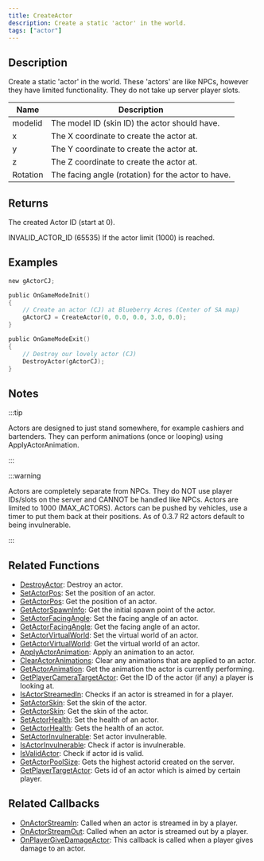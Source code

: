 ```yaml
---
title: CreateActor
description: Create a static 'actor' in the world.
tags: ["actor"]
---
```


<VersionWarn version='SA-MP 0.3.7' />

## Description

Create a static 'actor' in the world. These 'actors' are like NPCs, however they have limited functionality. They do not take up server player slots.

| Name     | Description                                        |
| -------- | -------------------------------------------------- |
| modelid  | The model ID (skin ID) the actor should have.      |
| x        | The X coordinate to create the actor at.           |
| y        | The Y coordinate to create the actor at.           |
| z        | The Z coordinate to create the actor at.           |
| Rotation | The facing angle (rotation) for the actor to have. |

## Returns

The created Actor ID (start at 0).

INVALID_ACTOR_ID (65535) If the actor limit (1000) is reached.

## Examples

```c
new gActorCJ;

public OnGameModeInit()
{
    // Create an actor (CJ) at Blueberry Acres (Center of SA map)
    gActorCJ = CreateActor(0, 0.0, 0.0, 3.0, 0.0);
}

public OnGameModeExit()
{
    // Destroy our lovely actor (CJ)
    DestroyActor(gActorCJ);
}
```

## Notes

:::tip

Actors are designed to just stand somewhere, for example cashiers and bartenders. They can perform animations (once or looping) using ApplyActorAnimation.

:::

:::warning

Actors are completely separate from NPCs. They do NOT use player IDs/slots on the server and CANNOT be handled like NPCs. Actors are limited to 1000 (MAX_ACTORS). Actors can be pushed by vehicles, use a timer to put them back at their positions. As of 0.3.7 R2 actors default to being invulnerable.

:::

## Related Functions

- [DestroyActor](DestroyActor): Destroy an actor.
- [SetActorPos](SetActorPos): Set the position of an actor.
- [GetActorPos](GetActorPos): Get the position of an actor.
- [GetActorSpawnInfo](GetActorSpawnInfo): Get the initial spawn point of the actor.
- [SetActorFacingAngle](SetActorFacingAngle): Set the facing angle of an actor.
- [GetActorFacingAngle](GetActorFacingAngle): Get the facing angle of an actor.
- [SetActorVirtualWorld](SetActorVirtualWorld): Set the virtual world of an actor.
- [GetActorVirtualWorld](GetActorVirtualWorld): Get the virtual world of an actor.
- [ApplyActorAnimation](ApplyActorAnimation): Apply an animation to an actor.
- [ClearActorAnimations](ClearActorAnimations): Clear any animations that are applied to an actor.
- [GetActorAnimation](GetActorAnimation): Get the animation the actor is currently performing.
- [GetPlayerCameraTargetActor](GetPlayerCameraTargetActor): Get the ID of the actor (if any) a player is looking at.
- [IsActorStreamedIn](IsActorStreamedIn): Checks if an actor is streamed in for a player.
- [SetActorSkin](SetActorSkin): Set the skin of the actor.
- [GetActorSkin](GetActorSkin): Get the skin of the actor.
- [SetActorHealth](SetActorHealth): Set the health of an actor.
- [GetActorHealth](GetActorHealth): Gets the health of an actor.
- [SetActorInvulnerable](SetActorInvulnerable): Set actor invulnerable.
- [IsActorInvulnerable](IsActorInvulnerable): Check if actor is invulnerable.
- [IsValidActor](IsValidActor): Check if actor id is valid.
- [GetActorPoolSize](GetActorPoolSize): Gets the highest actorid created on the server.
- [GetPlayerTargetActor](GetPlayerTargetActor): Gets id of an actor which is aimed by certain player.

## Related Callbacks

- [OnActorStreamIn](../callbacks/OnActorStreamIn): Called when an actor is streamed in by a player.
- [OnActorStreamOut](../callbacks/OnActorStreamOut): Called when an actor is streamed out by a player.
- [OnPlayerGiveDamageActor](../callbacks/OnPlayerGiveDamageActor): This callback is called when a player gives damage to an actor.
